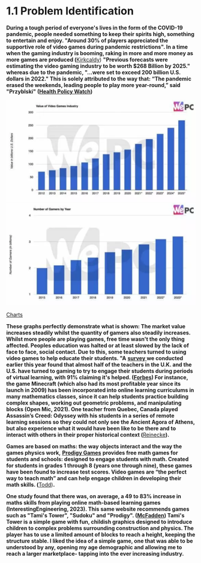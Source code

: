 # 1.1 Problem Identification

**During a tough period of everyone's lives in the form of the COVID-19 pandemic, people needed something to keep their spirits high, something to entertain and enjoy. "Around 30% of players appreciated the supportive role of video games during pandemic restrictions". In a time when the gaming industry is booming, raking in more and more money as more games are produced (**[Kirkcaldy](../reference-list.md)) **"Previous forecasts were estimating the video gaming industry to be worth $268 Billion by 2025." whereas due to the pandemic, "...were set to exceed 200 billion U.S. dollars in 2022." This is solely attributed to the way that: “The pandemic erased the weekends, leading people to play more year-round,” said "Przyblski" (**[**Health Policy Watch**](../reference-list.md)**)**

![](<../.gitbook/assets/image (1) (1) (1) (1) (1) (1) (1) (1) (1) (1) (1) (1) (1).png>)![](<../.gitbook/assets/image (2) (1) (1) (1) (1) (1) (1) (1) (1) (1) (1) (1) (1) (1).png>)

[Charts ](../reference-list.md)

**These graphs perfectly demonstrate what is shown: The market value increases steadily whilst the quantity of gamers also steadily increases. Whilst more people are playing games, free time wasn't the only thing affected. Peoples education was halted or at least slowed by the lack of face to face, social contact. Due to this, some teachers turned to using video games to help educate their students. "A** [**survey** ](../reference-list.md)**we conducted earlier this year found that almost half of the teachers in the U.K. and the U.S. have turned to gaming to try to engage their students during periods of virtual learning, with 91% claiming it's helped. (**[**Forbes**](../reference-list.md)**) For instance, the game Minecraft (which also had its most profitable year since its launch in 2009) has been incorporated into online learning curriculums in many mathematics classes, since it can help students practice building complex shapes, working out geometric problems, and manipulating blocks (Open Mic, 2021). One teacher from Quebec, Canada played Assassin’s Creed: Odyssey with his students in a series of remote learning sessions so they could not only see the Ancient Agora of Athens, but also experience what it would have been like to be there and to interact with others in their proper historical context (**[Reinecke](../reference-list.md)**).**

**Games are based on maths: the way objects interact and the way the games physics work,** [**Prodigy Games**](../reference-list.md) **provides free math games for students and schools: designed to engage students with math. Created for students in grades 1 through 8 (years one through nine), these games have been found to increase test scores. Video games are “the perfect way to teach math” and can help engage children in developing their math skills. (**[Todd](../reference-list.md))**.**&#x20;

**One study found that there was, on average, a 49 to 83% increase in maths skills from playing online math-based learning games (InterestingEngineering, 2023).  This same website recommends games such as "Tami's Tower", "Sudoku" and "Prodigy". (**[**McFadden**](../reference-list.md)**) Tami's Tower is a simple game with fun, childish graphics designed to introduce children to complex problems surrounding construction and physics. The player has to use a limited amount of blocks to reach a height, keeping the structure stable. I liked the idea of a simple game, one that was able to be understood by any, opening my age demographic and allowing me to reach a larger marketplace- tapping into the ever increasing industry.**&#x20;
